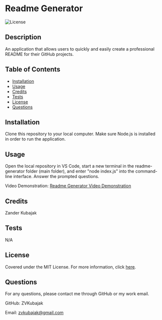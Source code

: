   # Readme Generator
  ![License](https://img.shields.io/badge/License-MIT-yellow.svg)

  ## Description

  An application that allows users to quickly and easily create a professional README for their GitHub projects.

  ## Table of Contents

  - [Installation](#installation)
  - [Usage](#usage)
  - [Credits](#credits)
  - [Tests](#tests)
  - [License](#license)
  - [Questions](#questions)

  ## Installation

  Clone this repository to your local computer. Make sure Node.js is installed in order to run the application.

  ## Usage

  Open the local repository in VS Code, start a new terminal in the readme-generator folder (main folder), and enter "node index.js" into the command-line interface. Answer the prompted questions.

  Video Demonstration: [Readme Generator Video Demonstration](https://drive.google.com/file/d/1s83tteZ-LO5NV7V96ar3l7Kzy3N0XLqt/view)

  ## Credits

  Zander Kubajak

  ## Tests

  N/A

  ## License

  Covered under the MIT License. For more information, click [here](https://opensource.org/licenses/MIT).

  ## Questions

  For any questions, please contact me through GitHub or my work email.

  GitHub: ZVKubajak
  
  Email: zvkubajak@gmail.com
